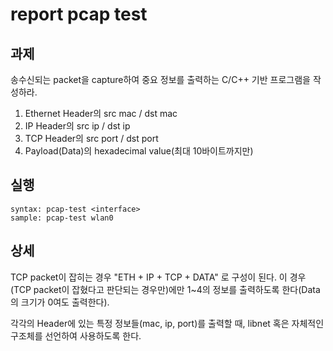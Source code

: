 # report pcap test


## 과제
송수신되는 packet을 capture하여 중요 정보를 출력하는 C/C++ 기반 프로그램을 작성하라.

1. Ethernet Header의 src mac / dst mac
2. IP Header의 src ip / dst ip
3. TCP Header의 src port / dst port
4. Payload(Data)의 hexadecimal value(최대 10바이트까지만)


## 실행
    syntax: pcap-test <interface>
    sample: pcap-test wlan0


## 상세

TCP packet이 잡히는 경우 "ETH + IP + TCP + DATA" 로 구성이 된다. 이 경우(TCP packet이 잡혔다고 판단되는 경우만)에만 1~4의 정보를 출력하도록 한다(Data의 크기가 0여도 출력한다).

각각의 Header에 있는 특정 정보들(mac, ip, port)를 출력할 때, libnet 혹은 자체적인 구조체를 선언하여 사용하도록 한다.


